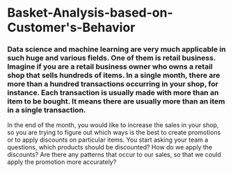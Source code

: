 # Basket-Analysis-based-on-Customer's-Behavior

<h3>Data science and machine learning are very much applicable in such huge and various fields. One of them is retail business. Imagine if you are a retail business owner who owns a retail shop that sells hundreds of items. In a single month, there are more than a hundred transactions occurring in your shop, for instance. Each transaction is usually made with more than an item to be bought. It means there are usually more than an item in a single transaction.</h3>

In the end of the month, you would like to increase the sales in your shop, so you are trying to figure out which ways is the best to create promotions or to apply discounts on particular items. You start asking your team a questions, which products should be discounted? How do we apply the discounts? Are there any patterns that occur to our sales, so that we could apply the promotion more accurately?
